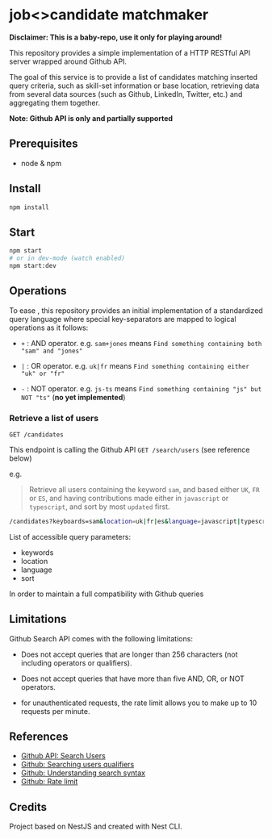 # job<>candidate matchmaker

**Disclaimer: This is a baby-repo, use it only for playing around!**

This repository provides a simple implementation of a HTTP RESTful API server wrapped around Github API.

The goal of this service is to provide a list of candidates matching inserted query criteria, such as skill-set information or base location, retrieving data from several data sources (such as Github, LinkedIn, Twitter, etc.) and aggregating them together.

**Note: Github API is only and partially supported**

## Prerequisites

- node & npm

## Install

```bash
npm install
```

## Start

```bash
npm start
# or in dev-mode (watch enabled)
npm start:dev
```

## Operations

To ease , this repository provides an initial implementation of a standardized query language where special key-separators are mapped to logical operations as it follows:

- `+` : AND operator. e.g. `sam+jones` means `Find something containing both "sam" and "jones"`

- `|` : OR operator. e.g. `uk|fr` means `Find something containing either "uk" or "fr"`

- `-` : NOT operator. e.g. `js-ts` means `Find something containing "js" but NOT "ts"` (**no yet implemented**)

### Retrieve a list of users

`GET /candidates`

This endpoint is calling the Github API `GET /search/users` (see reference below)

e.g. 

>Retrieve all users containing the keyword `sam`, and based either `UK`, `FR` or `ES`, and having contributions made either in `javascript` or `typescript`, and sort by most `updated` first.

```bash
/candidates?keyboards=sam&location=uk|fr|es&language=javascript|typescript&sort=updated
```

List of accessible query parameters:

- keywords
- location
- language
- sort

In order to maintain a full compatibility with Github queries

## Limitations

Github Search API comes with the following limitations:

- Does not accept queries that are longer than 256 characters (not including operators or qualifiers).

- Does not accept queries that have more than five AND, OR, or NOT operators.

- for unauthenticated requests, the rate limit allows you to make up to 10 requests per minute.

## References

- [Github API: Search Users](https://docs.github.com/en/rest/reference/search#search-users)
- [Github: Searching users qualifiers](https://docs.github.com/en/github/searching-for-information-on-github/searching-users)
- [Github: Understanding search syntax](https://docs.github.com/en/github/searching-for-information-on-github/understanding-the-search-syntax)
- [Github: Rate limit](https://docs.github.com/en/rest/reference/rate-limit)

## Credits

Project based on NestJS and created with Nest CLI.